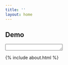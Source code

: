 ```yaml
---
title: ''
layout: home
---
```

<h2>Demo</h2>

<textarea id="textarea" rows="1"> </textarea>

<script type="text/javascript">
	$('#textarea').textext({
		plugins : 'tags prompt focus autocomplete ajax',
		tagsItems : [ 'jquery', 'plugin', 'tags', 'autocomplete' ],
		prompt : 'Add one...',
		ajax : {
			url : '/manual/examples/data.json',
			dataType : 'json',
			cacheResults : true
		}
	});
</script>

{% include about.html %}

